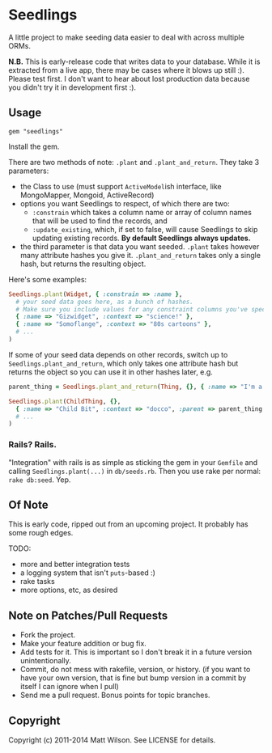 # Seedlings

A little project to make seeding data easier to deal with across multiple ORMs.

**N.B.** This is early-release code that writes data to your database. While it is extracted from a live app, there may be cases where it blows up still :). Please test first. I don't want to hear about lost production data because you didn't try it in development first :).

## Usage

    gem "seedlings"

Install the gem.

There are two methods of note: `.plant` and `.plant_and_return`. They take 3 parameters:

* the Class to use (must support `ActiveModel`ish interface, like MongoMapper, Mongoid, ActiveRecord)
* options you want Seedlings to respect, of which there are two:
  * `:constrain` which takes a column name or array of column names that will be used to find the records, and
  * `:update_existing`, which, if set to false, will cause Seedlings to skip updating existing records. **By default Seedlings always updates.**
* the third parameter is that data you want seeded. `.plant` takes however many attribute hashes you give it. `.plant_and_return` takes only a single hash, but returns the resulting object.

Here's some examples:

```ruby
Seedlings.plant(Widget, { :constrain => :name },
  # your seed data goes here, as a bunch of hashes.
  # Make sure you include values for any constraint columns you've specified!
  { :name => "Gizwidget", :context => "science!" },
  { :name => "Somoflange", :context => "80s cartoons" },
  # ...
)
```

If some of your seed data depends on other records, switch up to `Seedlings.plant_and_return`, which only takes one attribute hash but returns the object so you can use it in other hashes later, e.g.

```ruby
parent_thing = Seedlings.plant_and_return(Thing, {}, { :name => "I'm a Parent!" })

Seedlings.plant(ChildThing, {},
  { :name => "Child Bit", :context => "docco", :parent => parent_thing },
  # ...
)
```

### Rails? Rails.

"Integration" with rails is as simple as sticking the gem in your `Gemfile` and calling `Seedlings.plant(...)` in `db/seeds.rb`. Then you use rake per normal: `rake db:seed`. Yep.

## Of Note

This is early code, ripped out from an upcoming project. It probably has some rough edges.

TODO:

* more and better integration tests
* a logging system that isn't `puts`-based :)
* rake tasks
* more options, etc, as desired

## Note on Patches/Pull Requests

* Fork the project.
* Make your feature addition or bug fix.
* Add tests for it. This is important so I don't break it in a
  future version unintentionally.
* Commit, do not mess with rakefile, version, or history.
  (if you want to have your own version, that is fine but bump version in a commit by itself I can ignore when I pull)
* Send me a pull request. Bonus points for topic branches.

## Copyright

Copyright (c) 2011-2014 Matt Wilson. See LICENSE for details.